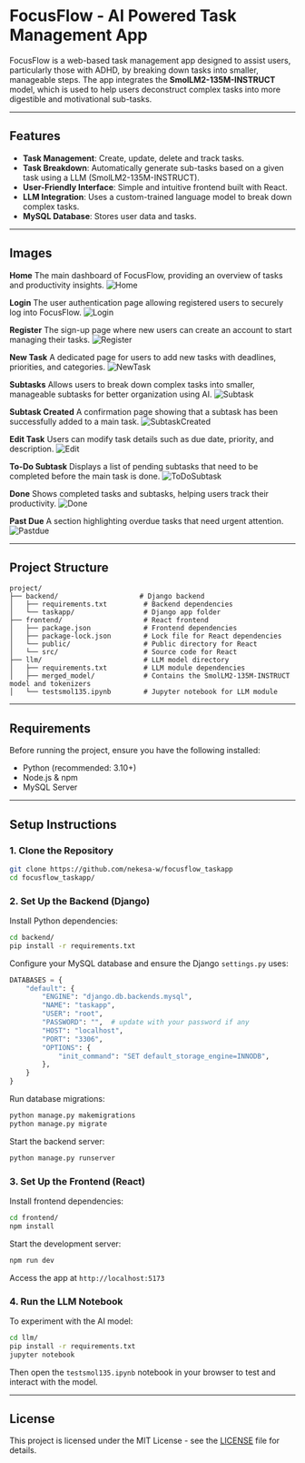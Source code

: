 # FocusFlow - AI Powered Task Management App

FocusFlow is a web-based task management app designed to assist users, particularly those with ADHD, by breaking down tasks into smaller, manageable steps. The app integrates the **SmolLM2-135M-INSTRUCT** model, which is used to help users deconstruct complex tasks into more digestible and motivational sub-tasks.

---

## Features

* **Task Management**: Create, update, delete and track tasks.
* **Task Breakdown**: Automatically generate sub-tasks based on a given task using a LLM (SmolLM2-135M-INSTRUCT).
* **User-Friendly Interface**: Simple and intuitive frontend built with React.
* **LLM Integration**: Uses a custom-trained language model to break down complex tasks.
* **MySQL Database**: Stores user data and tasks.

---

## Images

**Home**
The main dashboard of FocusFlow, providing an overview of tasks and productivity insights.
![Home](frontend/public/home.png)

**Login**
The user authentication page allowing registered users to securely log into FocusFlow.
![Login](frontend/public/login.png)

**Register**
The sign-up page where new users can create an account to start managing their tasks.
![Register](frontend/public/register.png)

**New Task**
A dedicated page for users to add new tasks with deadlines, priorities, and categories.
![NewTask](frontend/public/newtask.png)

**Subtasks**
Allows users to break down complex tasks into smaller, manageable subtasks for better organization using AI.
![Subtask](frontend/public/subtasks.png)

**Subtask Created**
A confirmation page showing that a subtask has been successfully added to a main task.
![SubtaskCreated](frontend/public/subtaskscreated.png)

**Edit Task**
Users can modify task details such as due date, priority, and description.
![Edit](frontend/public/edittask.png)

**To-Do Subtask**
Displays a list of pending subtasks that need to be completed before the main task is done.
![ToDoSubtask](frontend/public/todosubtask.png)

**Done**
Shows completed tasks and subtasks, helping users track their productivity.
![Done](frontend/public/done.png)

**Past Due**
A section highlighting overdue tasks that need urgent attention.
![Pastdue](screenshots/pastdue.png)

---

## Project Structure

```
project/
├── backend/                    # Django backend
│   ├── requirements.txt         # Backend dependencies
│   └── taskapp/                 # Django app folder
├── frontend/                    # React frontend
│   ├── package.json             # Frontend dependencies
│   ├── package-lock.json        # Lock file for React dependencies
│   └── public/                  # Public directory for React
│   └── src/                     # Source code for React
├── llm/                         # LLM model directory
│   ├── requirements.txt         # LLM module dependencies
│   ├── merged_model/            # Contains the SmolLM2-135M-INSTRUCT model and tokenizers
│   └── testsmol135.ipynb        # Jupyter notebook for LLM module
```

---

## Requirements

Before running the project, ensure you have the following installed:

* Python (recommended: 3.10+)
* Node.js & npm
* MySQL Server

---

## Setup Instructions

### 1. **Clone the Repository**

```bash
git clone https://github.com/nekesa-w/focusflow_taskapp
cd focusflow_taskapp/
```

### 2. **Set Up the Backend (Django)**

Install Python dependencies:

```bash
cd backend/
pip install -r requirements.txt
```

Configure your MySQL database and ensure the Django `settings.py` uses:

```python
DATABASES = {
    "default": {
        "ENGINE": "django.db.backends.mysql",
        "NAME": "taskapp",
        "USER": "root",
        "PASSWORD": "",  # update with your password if any
        "HOST": "localhost",
        "PORT": "3306",
        "OPTIONS": {
            "init_command": "SET default_storage_engine=INNODB",
        },
    }
}
```

Run database migrations:

```bash
python manage.py makemigrations
python manage.py migrate
```

Start the backend server:

```bash
python manage.py runserver
```

### 3. **Set Up the Frontend (React)**

Install frontend dependencies:

```bash
cd frontend/
npm install
```

Start the development server:

```bash
npm run dev
```

Access the app at `http://localhost:5173`

### 4. **Run the LLM Notebook**

To experiment with the AI model:

```bash
cd llm/
pip install -r requirements.txt
jupyter notebook
```

Then open the `testsmol135.ipynb` notebook in your browser to test and interact with the model.

---

## License

This project is licensed under the MIT License - see the [LICENSE](LICENSE) file for details.
